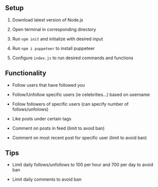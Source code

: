 ## Setup

  1. Download latest version of Node.js
  
  2. Open terminal in corresponding directory
  
  3. Run `npm init` and initialize with desired input
  
  4. Run `npm i puppeteer` to install puppeteer
  
  5. Configure `index.js` to run desired commands and functions
    
    
## Functionality

  - Follow users that have followed you
  
  - Follow/Unfollow specific users (ie celebrities...) based on username
  
  - Follow followers of specific users (can specify number of follows/unfolows)
  
  - Like posts under certain tags
  
  - Comment on posts in feed (limit to avoid ban)
  
  - Comment on most recent post for specific user (limit to avoid ban)
  
## Tips
  
  - Limit daily follows/unfollows to 100 per hour and 700 per day to avoid ban
  
  - Limit daily comments to avoid ban
 
